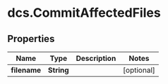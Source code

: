 # dcs.CommitAffectedFiles

## Properties
Name | Type | Description | Notes
------------ | ------------- | ------------- | -------------
**filename** | **String** |  | [optional] 
